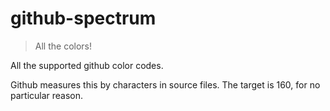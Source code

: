# github-spectrum

> All the colors!

All the supported github color codes.

Github measures this by characters in source files. The target is 160, for no
particular reason.
